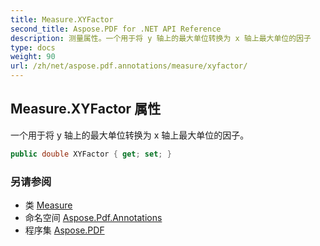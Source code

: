 ```yaml
---
title: Measure.XYFactor
second_title: Aspose.PDF for .NET API Reference
description: 测量属性。一个用于将 y 轴上的最大单位转换为 x 轴上最大单位的因子
type: docs
weight: 90
url: /zh/net/aspose.pdf.annotations/measure/xyfactor/
---
```

## Measure.XYFactor 属性

一个用于将 y 轴上的最大单位转换为 x 轴上最大单位的因子。

```csharp
public double XYFactor { get; set; }
```

### 另请参阅

* 类 [Measure](../)
* 命名空间 [Aspose.Pdf.Annotations](../../../aspose.pdf.annotations/)
* 程序集 [Aspose.PDF](../../../)